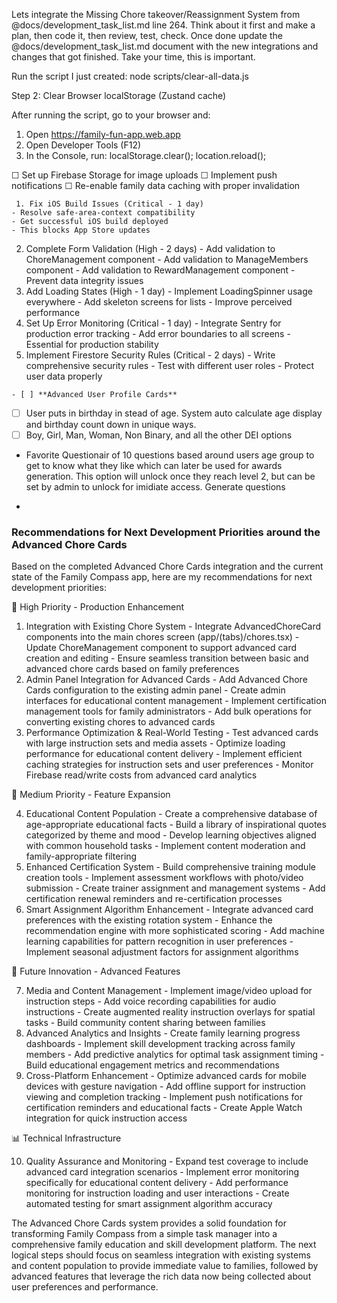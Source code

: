 


  Lets integrate the Missing Chore takeover/Reassignment System from 
  @docs/development_task_list.md  line 264. Think about it first and make a plan,
   then code it, then review, test, check. Once done update the 
  @docs/development_task_list.md document with the new integrations and changes 
  that got finished. Take your time, this is important.
  


Run the script I just created:
  node scripts/clear-all-data.js

  Step 2: Clear Browser localStorage (Zustand cache)

  After running the script, go to your browser and:
  1. Open https://family-fun-app.web.app
  2. Open Developer Tools (F12)
  3. In the Console, run:
  localStorage.clear(); location.reload();



   ☐ Set up Firebase Storage for image uploads
     ☐ Implement push notifications
     ☐ Re-enable family data caching with proper invalidation

     1. Fix iOS Build Issues (Critical - 1 day)
    - Resolve safe-area-context compatibility
    - Get successful iOS build deployed
    - This blocks App Store updates
  2. Complete Form Validation (High - 2 days)
    - Add validation to ChoreManagement component
    - Add validation to ManageMembers component
    - Add validation to RewardManagement component
    - Prevent data integrity issues
  3. Add Loading States (High - 1 day)
    - Implement LoadingSpinner usage everywhere
    - Add skeleton screens for lists
    - Improve perceived performance
  4. Set Up Error Monitoring (Critical - 1 day)
    - Integrate Sentry for production error tracking
    - Add error boundaries to all screens
    - Essential for production stability
  5. Implement Firestore Security Rules (Critical - 2 days)
    - Write comprehensive security rules
    - Test with different user roles
    - Protect user data properly


    - [ ] **Advanced User Profile Cards**
  - [ ] User puts in birthday in stead of age. System auto calculate age display and birthday count down in unique ways.
  - [ ] Boy, Girl, Man, Woman, Non Binary, and all the other DEI options
  - Favorite Questionair of 10 questions based around users age group to get to know what they like which can later be used for awards generation. This option will unlock once they reach level 2, but can be set by admin to unlock for imidiate access. Generate questions

-


### **Recommendations for Next Development Priorities around the Advanced Chore Cards**

  Based on the completed Advanced Chore Cards integration and the current state of the
  Family Compass app, here are my recommendations for next development priorities:

  🚀 High Priority - Production Enhancement

  1. Integration with Existing Chore System
    - Integrate AdvancedChoreCard components into the main chores screen
  (app/(tabs)/chores.tsx)
    - Update ChoreManagement component to support advanced card creation and editing
    - Ensure seamless transition between basic and advanced chore cards based on family
  preferences
  2. Admin Panel Integration for Advanced Cards
    - Add Advanced Chore Cards configuration to the existing admin panel
    - Create admin interfaces for educational content management
    - Implement certification management tools for family administrators
    - Add bulk operations for converting existing chores to advanced cards
  3. Performance Optimization & Real-World Testing
    - Test advanced cards with large instruction sets and media assets
    - Optimize loading performance for educational content delivery
    - Implement efficient caching strategies for instruction sets and user preferences
    - Monitor Firebase read/write costs from advanced card analytics

  🎯 Medium Priority - Feature Expansion

  4. Educational Content Population
    - Create a comprehensive database of age-appropriate educational facts
    - Build a library of inspirational quotes categorized by theme and mood
    - Develop learning objectives aligned with common household tasks
    - Implement content moderation and family-appropriate filtering
  5. Enhanced Certification System
    - Build comprehensive training module creation tools
    - Implement assessment workflows with photo/video submission
    - Create trainer assignment and management systems
    - Add certification renewal reminders and re-certification processes
  6. Smart Assignment Algorithm Enhancement
    - Integrate advanced card preferences with the existing rotation system
    - Enhance the recommendation engine with more sophisticated scoring
    - Add machine learning capabilities for pattern recognition in user preferences
    - Implement seasonal adjustment factors for assignment algorithms

  🔮 Future Innovation - Advanced Features

  7. Media and Content Management
    - Implement image/video upload for instruction steps
    - Add voice recording capabilities for audio instructions
    - Create augmented reality instruction overlays for spatial tasks
    - Build community content sharing between families
  8. Advanced Analytics and Insights
    - Create family learning progress dashboards
    - Implement skill development tracking across family members
    - Add predictive analytics for optimal task assignment timing
    - Build educational engagement metrics and recommendations
  9. Cross-Platform Enhancement
    - Optimize advanced cards for mobile devices with gesture navigation
    - Add offline support for instruction viewing and completion tracking
    - Implement push notifications for certification reminders and educational facts
    - Create Apple Watch integration for quick instruction access

  📊 Technical Infrastructure

  10. Quality Assurance and Monitoring
    - Expand test coverage to include advanced card integration scenarios
    - Implement error monitoring specifically for educational content delivery
    - Add performance monitoring for instruction loading and user interactions
    - Create automated testing for smart assignment algorithm accuracy

  The Advanced Chore Cards system provides a solid foundation for transforming Family
  Compass from a simple task manager into a comprehensive family education and skill
  development platform. The next logical steps should focus on seamless integration with
  existing systems and content population to provide immediate value to families, followed
   by advanced features that leverage the rich data now being collected about user
  preferences and performance.